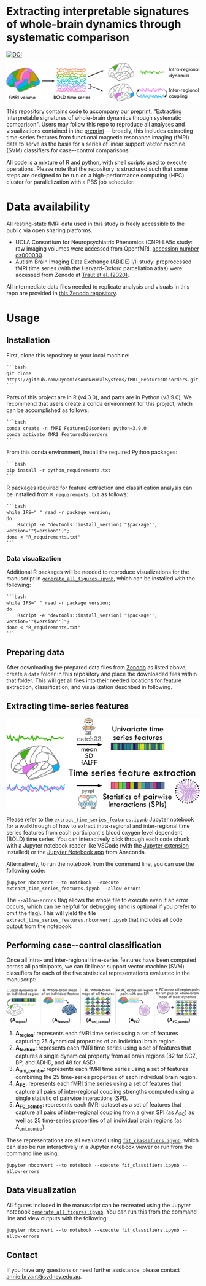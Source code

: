 # Extracting interpretable signatures of whole-brain dynamics through systematic comparison

[![DOI](https://zenodo.org/badge/468609494.svg)](https://zenodo.org/doi/10.5281/zenodo.10467890)

![Five statistical representations depicted schematically](./plots/final_figures/intra_vs_inter_regional_properties.png)

This repository contains code to accompany our [preprint](https://www.biorxiv.org/content/10.1101/2024.01.10.573372v1), "Extracting interpretable signatures of whole-brain dynamics through systematic comparison".
Users may follow this repo to reproduce all analyses and visualizations contained in the [preprint](https://www.biorxiv.org/content/10.1101/2024.01.10.573372v1) -- broadly, this includes extracting time-series features from functional magnetic resonance imaging (fMRI) data to serve as the basis for a series of linear support vector machine (SVM) classifiers for case--control comparisons.

All code is a mixture of R and python, with shell scripts used to execute operations.
Please note that the repository is structured such that some steps are designed to be run on a high-performance computing (HPC) cluster for parallelization with a PBS job scheduler.


# Data availability

All resting-state fMRI data used in this study is freely accessible to the public via open sharing platforms.

* UCLA Consortium for Neuropsychiatric Phenomics (CNP) LA5c study: raw imaging volumes were accessed from OpenfMRI, [accession number ds000030](https://openfmri.org/dataset/ds000030/).
* Autism Brain Imaging Data Exchange (ABIDE) I/II study: preprocessed fMRI time series (with the Harvard-Oxford parcellation atlas) were accessed from Zenodo at [Traut et al. (2020)](https://doi.org/10.5281/zenodo.3625740).

All intermediate data files needed to replicate analysis and visuals in this repo are provided in [this Zenodo repository](https://zenodo.org/doi/10.5281/zenodo.10431854).

# Usage

## Installation

First, clone this repository to your local machine:

    ```bash
    git clone https://github.com/DynamicsAndNeuralSystems/fMRI_FeaturesDisorders.git
    ```

Parts of this project are in R (v4.3.0), and parts are in Python (v3.9.0).
We recommend that users create a conda environment for this project, which can be accomplished as follows:

    ```bash
    conda create -n fMRI_FeaturesDisorders python=3.9.0
    conda activate fMRI_FeaturesDisorders
    ```

From this conda environment, install the required Python packages:

    ```bash
    pip install -r python_requirements.txt
    ```

R packages required for feature extraction and classification analysis can be installed from `R_requirements.txt` as follows:

    ```bash
    while IFS=" " read -r package version; 
    do 
        Rscript -e "devtools::install_version('"$package"', version='"$version"')"; 
    done < "R_requirements.txt"
    ```

### Data visualization

Additional R packages will be needed to reproduce visualizations for the manuscript in [`generate_all_figures.ipynb`](https://github.com/DynamicsAndNeuralSystems/fMRI_FeaturesDisorders/blob/main/generate_all_figures.ipynb), which can be installed with the following:

    ```bash
    while IFS=" " read -r package version; 
    do 
        Rscript -e "devtools::install_version('"$package"', version='"$version"')"; 
    done < "R_requirements.txt"
    ```

## Preparing data

After downloading the prepared data files from [Zenodo](https://zenodo.org/doi/10.5281/zenodo.10431854) as listed above, create a `data` folder in this repository and place the downloaded files within that folder.
This will get all files into their needed locations for feature extraction, classification, and visualization described in following.

## Extracting time-series features

![Schematic depiction of extracting time-series features from resting-state fMRI data](./plots/final_figures/time_series_feature_extraction.png)

Please refer to the [`extract_time_series_features.ipynb`](https://github.com/DynamicsAndNeuralSystems/fMRI_FeaturesDisorders/blob/main/extract_time_series_features.ipynb) Jupyter notebook for a walkthrough of how to extract intra-regional and inter-regional time series features from each participant's blood oxygen level dependent (BOLD) time series.
You can interactively click through each code chunk with a Jupyter notebook reader like VSCode (with the [Jupyter extension](https://marketplace.visualstudio.com/items?itemName=ms-toolsai.jupyter) installed) or the [Jupyter Notebook app](https://anaconda.org/anaconda/jupyter) from Anaconda.

Alternatively, to run the notebook from the command line, you can use the following code:

```
jupyter nbconvert --to notebook --execute extract_time_series_features.ipynb --allow-errors
```

The `--allow-errors` flag allows the whole file to execute even if an error occurs, which can be helpful for debugging (and is optional if you prefer to omit the flag). 
This will yield the file `extract_time_series_features.nbconvert.ipynb` that includes all code output from the notebook.

## Performing case--control classification

Once all intra- and inter-regional time-series features have been computed across all participants, we can fit linear support vector machine (SVM) classifiers for each of the five statistical representations evaluated in the manuscript:

![Five statistical representations depicted schematically](./plots/final_figures/five_representations.png)

1. **A<sub>region</sub>**: represents each fMRI time series using a set of features capturing 25 dynamical properties of an individual brain region.
2. **A<sub>feature</sub>**: represents each fMRI time series using a set of features that captures a single dynamical property from all brain regions (82 for SCZ, BP, and ADHD, and 48 for ASD).
3. **A<sub>uni_combo</sub>**: represents each fMRI time series using a set of features combining the 25 time-series properties of each individual brain region.
4. **A<sub>FC</sub>**: represents each fMRI time series using a set of features that capture all pairs of inter-regional coupling strengths computed using a single statistic of pairwise interactions (SPI).
5. **A<sub>FC_combo</sub>**: represents each fMRI dataset as a set of features that capture all pairs of inter-regional coupling from a given SPI (as A<sub>FC</sub>) as well as 25 time-series properties of all individual brain regions (as A<sub>uni_combo</sub>). 

These representations are all evaluated using [`fit_classifiers.ipynb`](https://github.com/DynamicsAndNeuralSystems/fMRI_FeaturesDisorders/blob/main/fit_classifiers.ipynb), which can also be run interactively in a Jupyter notebook viewer or run from the command line using:

```
jupyter nbconvert --to notebook --execute fit_classifiers.ipynb --allow-errors
```

## Data visualization

All figures included in the manuscript can be recreated using the Jupyter notebook [`generate_all_figures.ipynb`](https://github.com/DynamicsAndNeuralSystems/fMRI_FeaturesDisorders/blob/main/generate_all_figures.ipynb).
You can run this from the command line and view outputs with the following:

```
jupyter nbconvert --to notebook --execute fit_classifiers.ipynb --allow-errors
```

## Contact

If you have any questions or need further assistance, please contact [annie.bryant@sydney.edu.au](mailto:annie.bryant@sydney.edu.aum).
